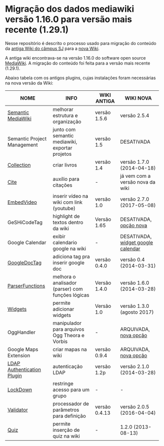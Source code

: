 # Migração dos dados mediawiki versão 1.16.0 para versão mais recente (1.29.1)

Nesse repositório é descrito o processo usado para migração do conteúdo da [antiga Wiki do câmpus SJ](https://wiki.sj.ifsc.edu.br/wiki/index.php/P%C3%A1gina_principal) para a [ nova Wiki](https://cicd.sj.ifsc.edu.br/index.php/P%C3%A1gina_principal). 

A antiga wiki encontrava-se na versão 1.16.0 do software open source [MediaWiki](https://www.mediawiki.org/wiki/MediaWiki).
A migração do conteúdo foi feita para a versão mais recente (1.29.1).


Abaixo tabela com os antigos plugins, cujas instalações foram necessárias na nova versão da Wiki:

| NOME                        | INFO                                              | WIKI ANTIGA   | WIKI NOVA                          |
|-----------------------------|---------------------------------------------------|---------------|------------------------------------|
| [Semantic MediaWiki](https://www.semantic-mediawiki.org/wiki/Help:User_manual)          | melhorar estrutura e organização                                      | versão 1.5.6  | versão 2.5.4                       |
| Semantic Project Management | junto com semantic mediawiki, exportar projetos   | versão 1.5    | DESATIVADA                         |
| [Collection](https://www.mediawiki.org/wiki/Extension:Collection)                  | criar livros                                      | versão 1.4    | versão 1.7.0 (2014-04-18)          |
| [Cite](https://www.mediawiki.org/wiki/Extension:Cite)                        | auxílio para citações                             |       -       | já vem com a versão nova  da wiki   |
| [EmbedVideo](https://www.mediawiki.org/wiki/Extension:EmbedVideo)                  | inserir vídeo na wiki com link (youtube)          | versão 1.0    | versão 2.7.0 (2017-05-08)          |
| GeSHiCodeTag                | highlight de textos dentro da wiki                | Versão 1.65   | DESATIVADA, [opção nova](https://www.mediawiki.org/wiki/Extension:SyntaxHighlight)  |
| Google Calendar             | exibir calendario google na wiki                  |       -       | DESATIVADA, [widget google calendar](https://www.mediawikiwidgets.org/Google_Calendar) |
| [GoogleDocTag](https://www.mediawiki.org/wiki/Extension:GoogleDocTag)                | adiciona tag pra inserir google doc               | versão 0.4.0  | versão 0.4 (2014-03-31)            |
| [ParserFunctions](https://www.mediawiki.org/wiki/Extension:ParserFunctions)             | melhora o analisador (parser) com funções lógicas | Versão 1.4.0  | versão 1.6.0 (2014-03-28)          |
| [Widgets](https://www.mediawiki.org/wiki/Extension:Widgets)                     | permite adicionar widgets                         | Versão 1.0    | versão 1.3.0 (agosto 2017)         |
| OggHandler                  | manipulador para arquivos Ogg Theora e Vorbis     |       -       | ARQUIVADA, [nova opção](https://www.mediawiki.org/wiki/Extension:TimedMediaHandler)              |
| Google Maps Extension       | criar mapas na wiki                               | versão 0.9.4  | ARQUIVADA, [nova opção](https://www.mediawiki.org/wiki/Extension:Maps)              |
| [LDAP Authentication Plugin](https://www.mediawiki.org/wiki/Extension:LDAP_Authentication)  | autenticação LDAP                                 | versão 1.2p   | versão 2.1.0 (2014-03-28)          |
| [LockDown](https://www.mediawiki.org/wiki/Extension:Lockdown)                    | restringe acesso para um grupo                    |       -       |                  -                 |
| [Validator](https://www.mediawiki.org/wiki/Extension:Validator)                   | processador de parâmetros para definição          | versão 0.4.13 | versão 2.0.5 (2016-04-04)          |
| [Quiz](https://www.mediawiki.org/wiki/Extension:Quiz)  | permite inserção de quiz na wiki                                 | -   | 1.2.0 (2013-08-13)          |
